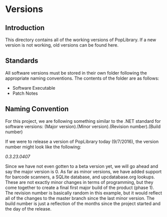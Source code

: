 # Versions

## Introduction

This directory contains all of the working versions of PopLibrary. If a new version is not working, old versions can be found here.

## Standards

All software versions must be stored in their own folder following the appropriate naming conventions. The contents of
the folder are as follows:
* Software Executable
* Patch Notes

## Naming Convention

For this project, we are following something similar to the .NET standard for software versions:
(Major version).(Minor version).(Revision number).(Build number)

If we were to release a version of PopLibrary today (9/7/2016), the version number might look like the following:

*0.3.23.0407*

Since we have not even gotten to a beta version yet, we will go ahead and say the major version is 0. As far as minor versions, 
we have added support for barcode scanners, a SQLite database, and upcdatabase.org lookups. These are not exactly minor changes in
terms of programming, but they come together to create a final first major build of the product (phase 1). The revision number is
basically random in this example, but it would reflect all of the changes to the master branch since the last minor version. The build
number is just a reflection of the months since the project started and the day of the release.
